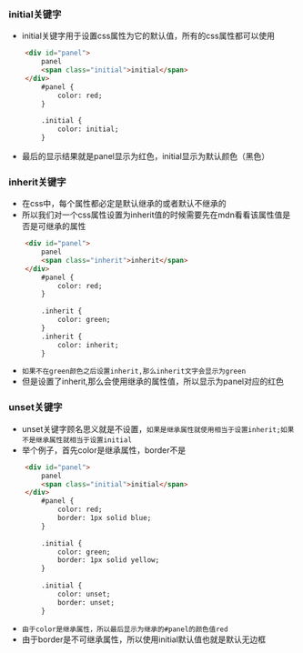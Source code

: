 <!--
 * @Author: your name
 * @Date: 2021-03-06 11:44:26
 * @LastEditTime: 2021-03-07 16:49:21
 * @LastEditors: Please set LastEditors
 * @Description: In User Settings Edit
 * @FilePath: \myBook\css\属性\属性通用值.md
-->
### initial关键字
* initial关键字用于设置css属性为它的默认值，所有的css属性都可以使用
```html
    <div id="panel">
        panel
        <span class="initial">initial</span>
    </div>
        #panel {
            color: red;
        }
        
        .initial {
            color: initial;
        }
```
* 最后的显示结果就是panel显示为红色，initial显示为默认颜色（黑色）

### inherit关键字
* 在css中，每个属性都必定是默认继承的或者默认不继承的
* 所以我们对一个css属性设置为inherit值的时候需要先在mdn看看该属性值是否是可继承的属性
```html
    <div id="panel">
        panel
        <span class="inherit">inherit</span>
    </div>
        #panel {
            color: red;
        }
        
        .inherit {
            color: green;
        }
        .inherit {
            color: inherit;
        }
```
* `如果不在green颜色之后设置inherit,那么inherit文字会显示为green`
* 但是设置了inherit,那么会使用继承的属性值，所以显示为panel对应的红色


### unset关键字
* unset关键字顾名思义就是不设置，`如果是继承属性就使用相当于设置inherit;如果不是继承属性就相当于设置initial`
* 举个例子，首先color是继承属性，border不是
```html
    <div id="panel">
        panel
        <span class="initial">initial</span>
    </div>
        #panel {
            color: red;
            border: 1px solid blue;
        }
        
        .initial {
            color: green;
            border: 1px solid yellow;
        }
        
        .initial {
            color: unset;
            border: unset;
        }
```
* `由于color是继承属性，所以最后显示为继承的#panel的颜色值red`
* 由于border是不可继承属性，所以使用initial默认值也就是默认无边框

